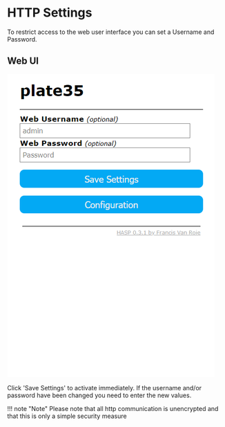
# HTTP Settings

To restrict access to the web user interface you can set a Username and Password.

## Web UI

![HTTP configuration](../assets/images/settings/http_settings.png)

Click 'Save Settings' to activate immediately. If the username and/or password have been changed you need to enter the new values.

!!! note "Note"
    Please note that all http communication is unencrypted and that this is only a simple security measure